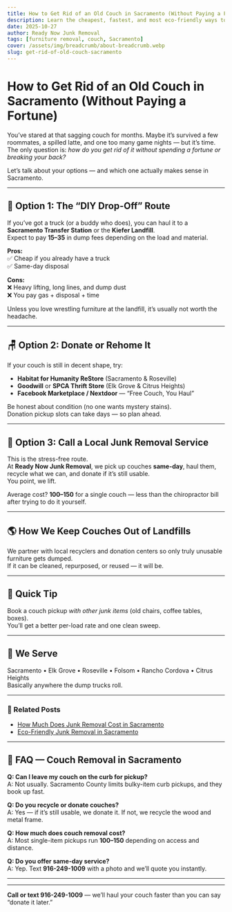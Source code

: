 ```yaml
---
title: How to Get Rid of an Old Couch in Sacramento (Without Paying a Fortune)
description: Learn the cheapest, fastest, and most eco-friendly ways to get rid of an old couch around Sacramento, Elk Grove, and Roseville — plus how Ready Now Junk Removal can help.
date: 2025-10-27
author: Ready Now Junk Removal
tags: [furniture removal, couch, Sacramento]
cover: /assets/img/breadcrumb/about-breadcrumb.webp
slug: get-rid-of-old-couch-sacramento
---
```


# How to Get Rid of an Old Couch in Sacramento (Without Paying a Fortune)

You’ve stared at that sagging couch for months. Maybe it’s survived a few roommates, a spilled latte, and one too many game nights — but it’s time.  
The only question is: *how do you get rid of it without spending a fortune or breaking your back?*

Let’s talk about your options — and which one actually makes sense in Sacramento.

---

## 💸 Option 1: The “DIY Drop-Off” Route

If you’ve got a truck (or a buddy who does), you can haul it to a **Sacramento Transfer Station** or the **Kiefer Landfill**.  
Expect to pay **$15–$35** in dump fees depending on the load and material.

**Pros:**  
✅ Cheap if you already have a truck  
✅ Same-day disposal  

**Cons:**  
❌ Heavy lifting, long lines, and dump dust  
❌ You pay gas + disposal + time  

Unless you love wrestling furniture at the landfill, it’s usually not worth the headache.

---

## 🪑 Option 2: Donate or Rehome It

If your couch is still in decent shape, try:
- **Habitat for Humanity ReStore** (Sacramento & Roseville)  
- **Goodwill** or **SPCA Thrift Store** (Elk Grove & Citrus Heights)  
- **Facebook Marketplace / Nextdoor** — “Free Couch, You Haul”

Be honest about condition (no one wants mystery stains).  
Donation pickup slots can take days — so plan ahead.

---

## 🚚 Option 3: Call a Local Junk Removal Service

This is the stress-free route.  
At **Ready Now Junk Removal**, we pick up couches **same-day**, haul them, recycle what we can, and donate if it’s still usable.  
You point, we lift.

Average cost? **$100–$150** for a single couch — less than the chiropractor bill after trying to do it yourself.

---

## 🌎 How We Keep Couches Out of Landfills

We partner with local recyclers and donation centers so only truly unusable furniture gets dumped.  
If it can be cleaned, repurposed, or reused — it will be.

---

## 🧠 Quick Tip

Book a couch pickup *with other junk items* (old chairs, coffee tables, boxes).  
You’ll get a better per-load rate and one clean sweep.

---

## 📍 We Serve

Sacramento • Elk Grove • Roseville • Folsom • Rancho Cordova • Citrus Heights  
Basically anywhere the dump trucks roll.

---

### 🔗 Related Posts
- [How Much Does Junk Removal Cost in Sacramento](/blog/junk-removal-cost-sacramento/)  
- [Eco-Friendly Junk Removal in Sacramento](/blog/eco-friendly-junk-removal-sacramento/)

---

## 🙋 FAQ — Couch Removal in Sacramento

**Q: Can I leave my couch on the curb for pickup?**  
A: Not usually. Sacramento County limits bulky-item curb pickups, and they book up fast.  

**Q: Do you recycle or donate couches?**  
A: Yes — if it’s still usable, we donate it. If not, we recycle the wood and metal frame.  

**Q: How much does couch removal cost?**  
A: Most single-item pickups run **$100–$150** depending on access and distance.  

**Q: Do you offer same-day service?**  
A: Yep. Text **916-249-1009** with a photo and we’ll quote you instantly.

---

<script type="application/ld+json">
{
  "@context": "https://schema.org",
  "@type": "FAQPage",
  "mainEntity": [
    {
      "@type": "Question",
      "name": "Can I leave my couch on the curb for pickup?",
      "acceptedAnswer": {
        "@type": "Answer",
        "text": "Not usually. Sacramento County limits bulky-item curb pickups, and they book up fast."
      }
    },
    {
      "@type": "Question",
      "name": "Do you recycle or donate couches?",
      "acceptedAnswer": {
        "@type": "Answer",
        "text": "Yes — if it's still usable, we donate it. If not, we recycle the wood and metal frame."
      }
    },
    {
      "@type": "Question",
      "name": "How much does couch removal cost?",
      "acceptedAnswer": {
        "@type": "Answer",
        "text": "Most single-item pickups run $100–$150 depending on access and distance."
      }
    },
    {
      "@type": "Question",
      "name": "Do you offer same-day service?",
      "acceptedAnswer": {
        "@type": "Answer",
        "text": "Yes. Text 916-249-1009 with a photo and Ready Now Junk Removal will quote you instantly."
      }
    }
  ]
}
</script>

---

**Call or text 916-249-1009** — we’ll haul your couch faster than you can say “donate it later.”
